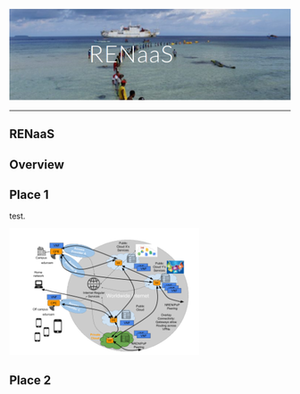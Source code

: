  ![imagem](../images/cv.png)
<hr>

## RENaaS
<div style='text-align: justify;'> 
<p>

</p>
</div>


## Overview 
<div style='text-align: justify;'> 
<p>
</p>
</div>

## Place 1
<div style='text-align: justify;'> 
<p>test.</p>
</div>

![Image of renaas](../images/ren2.png)

## Place 2 
</p>
</div>


